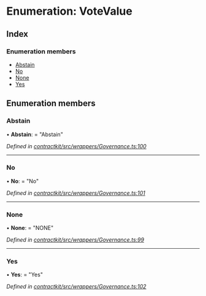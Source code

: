 # Enumeration: VoteValue

## Index

### Enumeration members

* [Abstain](_wrappers_governance_.votevalue.md#abstain)
* [No](_wrappers_governance_.votevalue.md#no)
* [None](_wrappers_governance_.votevalue.md#none)
* [Yes](_wrappers_governance_.votevalue.md#yes)

## Enumeration members

###  Abstain

• **Abstain**: = "Abstain"

*Defined in [contractkit/src/wrappers/Governance.ts:100](https://github.com/celo-org/celo-monorepo/blob/master/packages/sdk/contractkit/src/wrappers/Governance.ts#L100)*

___

###  No

• **No**: = "No"

*Defined in [contractkit/src/wrappers/Governance.ts:101](https://github.com/celo-org/celo-monorepo/blob/master/packages/sdk/contractkit/src/wrappers/Governance.ts#L101)*

___

###  None

• **None**: = "NONE"

*Defined in [contractkit/src/wrappers/Governance.ts:99](https://github.com/celo-org/celo-monorepo/blob/master/packages/sdk/contractkit/src/wrappers/Governance.ts#L99)*

___

###  Yes

• **Yes**: = "Yes"

*Defined in [contractkit/src/wrappers/Governance.ts:102](https://github.com/celo-org/celo-monorepo/blob/master/packages/sdk/contractkit/src/wrappers/Governance.ts#L102)*

